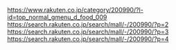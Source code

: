 <!-- 検索退所のURLを下記のように貼り付けます。 -->
<!-- 例えば、楽天の『野菜・きのこ』カテゴリー(ジャンル)でスクレイピングを進める場合、下記のようにスクレイピング対象のURLを記述していきます。 -->
https://www.rakuten.co.jp/category/200990/?l-id=top_normal_gmenu_d_food_009
https://search.rakuten.co.jp/search/mall/-/200990/?p=2
https://search.rakuten.co.jp/search/mall/-/200990/?p=3
https://search.rakuten.co.jp/search/mall/-/200990/?p=4